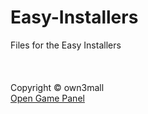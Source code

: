 # Easy-Installers
Files for the Easy Installers
<br>
<br>
<br>
<br>
Copyright © own3mall <br>
<a href="https://github.com/OpenGamePanel/Easy-Installers" target="_blank"> Open Game Panel </a>
